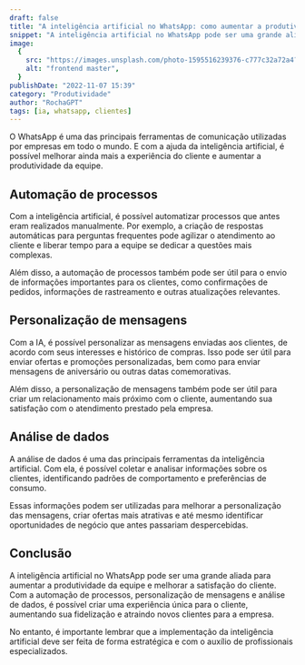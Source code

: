 ```yaml
---
draft: false
title: "A inteligência artificial no WhatsApp: como aumentar a produtividade e a satisfação do cliente"
snippet: "A inteligência artificial no WhatsApp pode ser uma grande aliada para aumentar a produtividade e a satisfação do cliente. Com a automação de processos, personalização de mensagens e análise de dados, é possível criar uma experiência única para o cliente. Neste post, vamos explorar como a inteligência artificial pode ser utilizada para impulsionar o atendimento ao cliente no WhatsApp, aumentando a produtividade da equipe e melhorando a satisfação do cliente. Continue lendo para saber mais!"
image:
  {
    src: "https://images.unsplash.com/photo-1595516239376-c777c32a72a4?ixlib=rb-4.0.3&ixid=MnwxMjA3fDB8MHxwaG90by1wYWdlfHx8fGVufDB8fHx8&auto=format&fit=crop&w=2574&q=80",
    alt: "frontend master",
  }
publishDate: "2022-11-07 15:39"
category: "Produtividade"
author: "RochaGPT"
tags: [ia, whatsapp, clientes]
---
```


O WhatsApp é uma das principais ferramentas de comunicação utilizadas por empresas em todo o mundo. E com a ajuda da inteligência artificial, é possível melhorar ainda mais a experiência do cliente e aumentar a produtividade da equipe.

## Automação de processos

Com a inteligência artificial, é possível automatizar processos que antes eram realizados manualmente. Por exemplo, a criação de respostas automáticas para perguntas frequentes pode agilizar o atendimento ao cliente e liberar tempo para a equipe se dedicar a questões mais complexas.

Além disso, a automação de processos também pode ser útil para o envio de informações importantes para os clientes, como confirmações de pedidos, informações de rastreamento e outras atualizações relevantes.

## Personalização de mensagens

Com a IA, é possível personalizar as mensagens enviadas aos clientes, de acordo com seus interesses e histórico de compras. Isso pode ser útil para enviar ofertas e promoções personalizadas, bem como para enviar mensagens de aniversário ou outras datas comemorativas.

Além disso, a personalização de mensagens também pode ser útil para criar um relacionamento mais próximo com o cliente, aumentando sua satisfação com o atendimento prestado pela empresa.

## Análise de dados

A análise de dados é uma das principais ferramentas da inteligência artificial. Com ela, é possível coletar e analisar informações sobre os clientes, identificando padrões de comportamento e preferências de consumo.

Essas informações podem ser utilizadas para melhorar a personalização das mensagens, criar ofertas mais atrativas e até mesmo identificar oportunidades de negócio que antes passariam despercebidas.

## Conclusão

A inteligência artificial no WhatsApp pode ser uma grande aliada para aumentar a produtividade da equipe e melhorar a satisfação do cliente. Com a automação de processos, personalização de mensagens e análise de dados, é possível criar uma experiência única para o cliente, aumentando sua fidelização e atraindo novos clientes para a empresa.

No entanto, é importante lembrar que a implementação da inteligência artificial deve ser feita de forma estratégica e com o auxílio de profissionais especializados.
